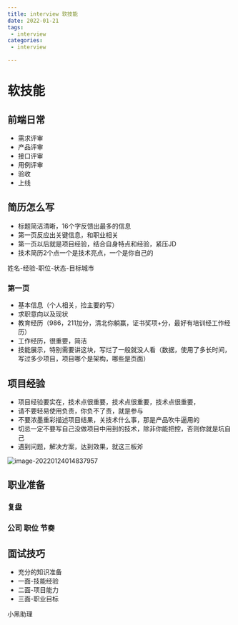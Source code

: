 ```yaml
---
title: interview 软技能
date: 2022-01-21
tags:
 - interview
categories:
 - interview

---
```


# 软技能

## 前端日常

- 需求评审
- 产品评审
- 接口评审
- 用例评审
- 验收
- 上线



## 简历怎么写

- 标题简洁清晰，16个字反馈出最多的信息
- 第一页反应出关键信息，和职业相关
- 第一页以后就是项目经验，结合自身特点和经验，紧压JD
- 技术简历2个点一个是技术亮点，一个是你自己的



姓名-经验-职位-状态-目标城市

### 第一页

- 基本信息（个人相关，捡主要的写）
- 求职意向以及现状
- 教育经历（986，211加分，清北你躺赢，证书奖项+分，最好有培训经工作经历）
- 工作经历，很重要，简洁
- 技能展示，特别需要讲这块，写烂了一般就没人看（数据，使用了多长时间，写过多少项目，项目哪个是架构，哪些是页面）



## 项目经验

- 项目经验要实在，技术点很重要，技术点很重要，技术点很重要，
- 请不要轻易使用负责，你负不了责，就是参与
- 不要浓墨重彩描述项目结果，关技术什么事，那是产品吹牛逼用的
- 切忌一定不要写自己没做项目中用到的技术，除非你能把控，否则你就是坑自己
- 遇到问题，解决方案，达到效果，就这三板斧

![image-20220124014837957](https://i.niupic.com/images/2022/01/24/9Ub6.png)



## 职业准备

### 复盘



### 公司  职位  节奏



## 面试技巧

- 充分的知识准备
- 一面-技能经验
- 二面-项目能力
- 三面-职业目标



小黑助理